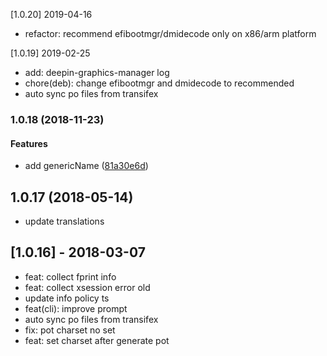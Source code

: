 [1.0.20] 2019-04-16
*   refactor: recommend efibootmgr/dmidecode only on x86/arm platform

[1.0.19] 2019-02-25
*   add: deepin-graphics-manager log
*   chore(deb): change efibootmgr and dmidecode to recommended
*   auto sync po files from transifex

<a name="1.0.18"></a>
### 1.0.18 (2018-11-23)


#### Features

*   add genericName ([81a30e6d](81a30e6d))


<a name="1.0.17"></a>
## 1.0.17 (2018-05-14)

*   update translations


## [1.0.16] - 2018-03-07
*   feat: collect fprint info
*   feat: collect xsession error old
*   update info policy ts
*   feat(cli): improve prompt
*   auto sync po files from transifex
*   fix: pot charset no set
*   feat: set charset after generate pot
